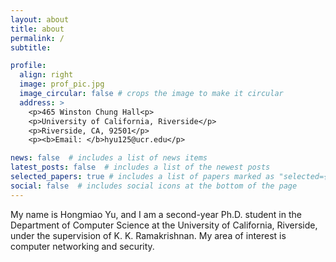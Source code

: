 ```yaml
---
layout: about
title: about
permalink: /
subtitle:

profile:
  align: right
  image: prof_pic.jpg
  image_circular: false # crops the image to make it circular
  address: >
    <p>465 Winston Chung Hall<p>
    <p>University of California, Riverside</p>
    <p>Riverside, CA, 92501</p>
    <p><b>Email: </b>hyu125@ucr.edu</p>

news: false  # includes a list of news items
latest_posts: false  # includes a list of the newest posts
selected_papers: true # includes a list of papers marked as "selected={true}"
social: false  # includes social icons at the bottom of the page
---
```


My name is Hongmiao Yu, and I am a second-year Ph.D. student in the Department of Computer Science at the University of California, Riverside, under the supervision of K. K. Ramakrishnan. My area of interest is computer networking and security.

